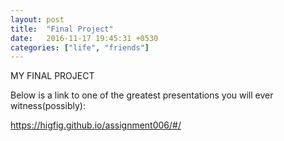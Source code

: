 ```yaml
---
layout: post
title:  "Final Project"
date:   2016-11-17 19:45:31 +0530
categories: ["life", "friends"]
---
```


MY FINAL PROJECT

Below is a link to one of the greatest presentations you will ever witness(possibly): 

https://higfig.github.io/assignment006/#/